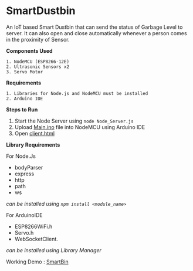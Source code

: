 # SmartDustbin
An IoT based Smart Dustbin that can send the status of Garbage Level to server. It can also open and close automatically whenever a person comes in the proximity of Sensor.

<b>Components Used</b> 
```
1. NodeMCU (ESP8266-12E) 
2. Ultrasonic Sensors x2
3. Servo Motor
```

<b>Requirements</b>
```
1. Libraries for Node.js and NodeMCU must be installed
2. Arduino IDE
```  
<b>Steps to Run</b>

1. Start the Node Server using `node Node_Server.js`
2. Upload [Main.ino](Main/Main.ino) file into NodeMCU using Arduino IDE
3. Open [client.html](client.html) 

<b>Library Requirements</b>

For Node.Js
* bodyParser 
* express
* http
* path
* ws

_can be installed using `npm install <module_name>`_

For ArduinoIDE
* ESP8266WiFi.h
* Servo.h
* WebSocketClient.

_can be installed using Library Manager_

Working Demo : [SmartBin](https://drive.google.com/file/d/1SaN5MZjGWM1yHQJv9Evq9iGWcE_RgZHO/view?usp=sharing)
